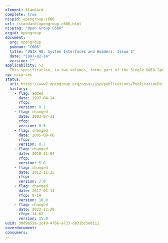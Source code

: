 ```yaml
---
element: Standard
complete: true
nispid: opengroup-c606
url: /standard/opengroup-c606.html
nisptag: "Open Group C606"
orgid: opengroup
document:
  org: opengroup
  pubnum: "C606"
  title: "UNIX 98: System Interfaces and Headers, Issue 5"
  date: "1997-02-14"
  version: ""
applicability: >2
  This specification, in two volumes, forms part of the Single UNIX Specification, Version 2 (T912) required for the UNIX 98 Brand. Definitions in common with Commands and Utilities, Issue 5 (C604) can be found in System Interface Definitions (C605). This document includes the following changes to the previous specification (C435)  interfaces previously defined in the ISO POSIX-2 standard, C Language Binding, Shared Memory, Enhanced Internationalization, and transfer of the UNIX Extension Feature Groups into the BASE; the addition of Threads and a Realtime Threads Feature Group to align with POSIX; Multibyte Support Extension (MSE) to align with ISO/IEC; Large File Summit (LFS) Extensions for support of 64-bit or larger files and file-systems; X/Open-specific Threads extensions and dynamic linking.
rp: ncia-ces
status:
  uri: https://www2.opengroup.org/ogsys/jsp/publications/PublicationDetails.jsp?publicationid=11242
  history: 
    - flag: added
      date: 1997-04-14
      rfcp: 
      version: 0.1
    - flag: changed
      date: 2003-07-31
      rfcp: 
      version: 0.5
    - flag: changed
      date: 2005-09-06
      rfcp: 
      version: 0.7
    - flag: changed
      date: 2010-11-04
      rfcp: 
      version: 5.0
    - flag: changed
      date: 2012-11-25
      rfcp: 
      version: 7.0
    - flag: changed
      date: 2017-01-14
      rfcp: 9-19
      version: 10.0
    - flag: changed
      date: 2022-12-20
      rfcp: 14-62
      version: 15.0
uuid: 30d9a53a-1c49-4766-a733-da31bc5ed111
coverdocument:
consumers:
---
```


